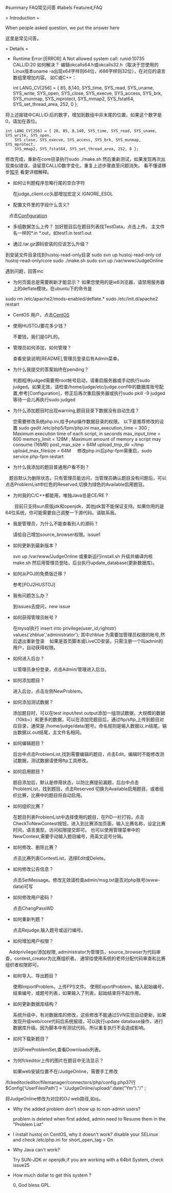 #summary FAQ常见问答
#labels Featured,FAQ

= Introduction =

When people asked question, we put the answer here

这里是常见问答。

= Details =
* Runtime Error:[ERROR] A Not allowed system call: runid:10735 CALLID:20 如何解决？
编辑okcalls64.h或okcalls32.h（取决于您使用的Linux版本uname -a出现x64字样则64位，i686字样则32位），在对应的语言数组里增加内容。
如C或C++：

	int LANG_CV[256] = { 85, 8,140, SYS_time, SYS_read, SYS_uname, SYS_write, SYS_open,
		SYS_close, SYS_execve, SYS_access, SYS_brk, SYS_munmap, SYS_mprotect,
		SYS_mmap2, SYS_fstat64, SYS_set_thread_area, 252, 0 };


将上述报错中CALLID:后的数字，增加到数组中非末尾的位置，如果这个数字是0，请加在首位。

	int LANG_CV[256] = { 20, 85, 8,140, SYS_time, SYS_read, SYS_uname, SYS_write, SYS_open,
		SYS_close, SYS_execve, SYS_access, SYS_brk, SYS_munmap, SYS_mprotect,
		SYS_mmap2, SYS_fstat64, SYS_set_thread_area, 252, 0 };

修改完成，重新在core目录执行sudo ./make.sh
然后重新测试，如果发现再次出现类似错误，请留意CALLID数字变化，重复上述步骤直至问题消失。
看不懂请移步[知乎](https://zhuanlan.zhihu.com/p/24498599) 看更详细解释。


* 如何让判题程序忽略行尾的空白字符

	在judge_client.cc头部增加宏定义 IGNORE_ESOL

* 配置文件里的字段什么含义?

    点击[Configuration](https://github.com/zhblue/hustoj/blob/master/wiki/Configuration.md)
	 
* 多组数据怎么上传？
加好题目后在题目列表找TestData，点击上传。
主文件名一样的*.in *.out，如test1.in test1.out

* 通过.tar.gz源码安装的应该怎么升级？

到安装文件目录找到hustoj-read-only目录
sudo svn up hustoj-read-only
cd hustoj-read-only/core
sudo ./make.sh
sudo svn up /var/www/JudgeOnline

遇到问题，回答mc
   
* 为何页面总是需要刷新才能显示？
    如果您使用的是ie6浏览器，请禁用服务器上的deflate模块，在ubuntu下的命令是

sudo rm /etc/apache2/mods-enabled/deflate.*
sudo /etc/init.d/apache2 restart

* CentOS 用户，点击[CentOS](https://github.com/zhblue/hustoj/blob/master/wiki/CentOS.md)

* 使用HUSTOJ要花多少钱？

    不要钱，我们是GPL的。
    
* 管理员如何添加，如何管理？

    查看安装说明[README],管理员登录后有Admin菜单。

* 为什么我提交的答案始终在pending？

    判题程序judged需要用root帐号启动，请重启服务器或手动执行sudo judged。如果无效，请检查/home/judge/etc/judge.conf中的数据库账号配置,参考[Configuration]，修正后再次重启服务器或执行sudo pkill -9 judged等待一会儿再执行sudo judged

* 为什么添加题目时出现warning,题目目录下数据没有自动生成？

    您需要修改系统php.ini,给予php操作数据目录的权限。
    以下是推荐修改的设置
       sudo gedit /etc/php5/fpm/php.ini 
       max_execution_time = 300     ; Maximum execution time of each script, in seconds
       max_input_time = 600 
       memory_limit = 128M      ; Maximum amount of memory a script may consume (16MB)
       post_max_size = 64M
       upload_tmp_dir =/tmp
       upload_max_filesize = 64M
     修改php.ini后php-fpm需重启，sudo service php-fpm restart
     
* 为什么我添加的题目普通用户看不到？

    题目默认为删除状态，只有管理员能访问，当管理员确认题目没有问题后，可以点击ProblemList中红色的Reserved,切换为绿色的Available启用题目。
 
* 为何我的C/C++都能用，唯独Java总是CE/RE？

　　目前只支持sun原版jdk和openjdk，其他jdk暂不能保证支持。如果你用的是64位系统，你可能需要自己调整一下源代码。请联系我。
  
* 我是管理员，为什么不能查看别人的源码？  

    请给自己增加source_browser权限。issue1
    
* 如何更新到最新版本？

    svn up /var/www/JudgeOnline
    或重新运行install.sh
    升级并编译内核make.sh
    然后用管理员登陆，后台执行update_database(更新数据库)。
    
* 如何从POJ的免费版迁移？

    参考[POJ2HUSTOJ]

* 我有问题怎么办？

    到issues去提问，new issue

*   如何获得管理员帐号？

    在mysql执行
    insert into privilege(user_id,rightstr) values('zhblue','administrator');
    其中zhblue 为需要加管理员权限的帐号,然后退出重新登录
    如果是首页脚本或LiveCD安装，只需注册一个叫admin的用户，自动获得权限。

* 如何进入后台？

    以管理员身份登录，点击Admin/管理进入后台。

* 如何添加题目？

    进入后台，点击左侧NewProblem。

* 如何添加测试数据？

    添加题目时，可以在test input/test output添加一组测试数据，大规模的数据（10kb+）和更多的数据，可以在添加完题目后，通过ftp/sftp,上传到题目对应目录，通常是 /home/judge/data/题号。命名规则是输入数据以.in结尾，输出数据以.out结尾，主文件名相同。

* 如何编辑题目？

    后台中点击ProblemList,找到需要编辑的题目，点击Edit。编辑时不能修改测试数据，测试数据请使用ftp工具修改。

* 如何启用题目？

    题目添加后，默认是停用状态，以防比赛提前漏题，后台中点击ProblemList，找到题目，点击Reserved 切换为Available启用题目，或者组织比赛，比赛中的题目将自动启用。

* 如何组织比赛？

    在题目列表ProblemList中选择使用的题目，在PID一栏打钩，点击CheckToNewContest按钮，进入到比赛添加页面，输入比赛名称，设定比赛时间，语言类型，访问权限提交即可。
    也可以使用管理菜单中的NewContest,需要手动输入题目编号，用英文逗号分隔。

* 如何修改、删除比赛？

    点击比赛列表ContestList，选择Edit或Delete。

* 如何修改公告信息？

    点击SetMessage。修改无效请检查admin/msg.txt是否对php账号(www-data)可写

* 如何修改用户密码？

    点击ChangPassWD

* 如何重新判题？

    点击Rejudge,输入题号或运行编号。

* 如何增加用户权限？

    Addprivilege/添加权限, administrator为管理员，source_browser为代码审查，contest_creator为比赛组织者。
    通常给使用系统的老师分配代码审查和比赛组织者权限即可。

* 如何导入、导出题目？

    使用ImportProblem，上传FPS文件。
    使用ExportProblem，输入起始编号，结束编号，或题号列表，如果输入了列表，起始结束将不起作用。

* 如何更新数据库结构？

    系统升级中，有对数据库的修改，这些修改不能通过SVN实现自动更新，如果发现升级web/core代码后系统报错，可以执行update database操作，进行数据库升级。因为脚本中有测试代码，所以重复执行不会造成影响。

* 如何下载新题目？

    访问FreeProblemSet,查看Downloads列表。
    
* 为何fckeditor上传的图片在题目中无法显示？

    如果web安装位置不在/JudgeOnline，需要手工修改

/fckeditor/editor/filemanager/connectors/php/config.php37行
$Config['UserFilesPath'] = '/JudgeOnline/upload/'.date("Ym")."/"  ;

将JudgeOnline修改为对应的OJ web路径,如oj。

* Why the added problem don't show up to non-admin users?
    
    problem is deleted when first added, admin need to Resume them in the "Problem List"
 
* I install hustoj on CentOS, why it doesn't work?
    disable your SELinux and check /etc/php.ini for short_open_tag = On

* Why Java can't work?
    
    Try SUN-JDK or openjdk,if you are working with a 64bit System, check issue25

* How much dollar to get this system ?
  
    0, God bless GPL.
